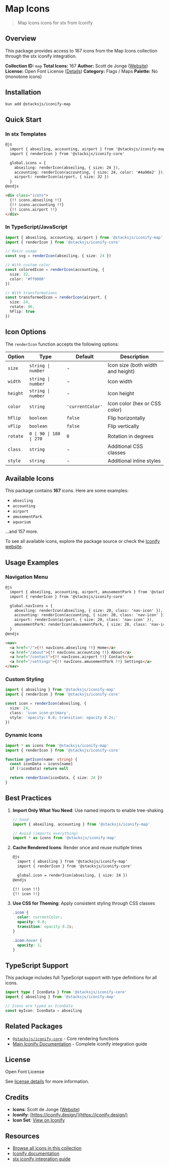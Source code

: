 # Map Icons

> Map Icons icons for stx from Iconify

## Overview

This package provides access to 167 icons from the Map Icons collection through the stx iconify integration.

**Collection ID:** `map`
**Total Icons:** 167
**Author:** Scott de Jonge ([Website](https://github.com/scottdejonge/map-icons))
**License:** Open Font License ([Details](https://scripts.sil.org/cms/scripts/page.php?site_id=nrsi&id=OFL))
**Category:** Flags / Maps
**Palette:** No (monotone icons)

## Installation

```bash
bun add @stacksjs/iconify-map
```

## Quick Start

### In stx Templates

```html
@js
  import { abseiling, accounting, airport } from '@stacksjs/iconify-map'
  import { renderIcon } from '@stacksjs/iconify-core'

  global.icons = {
    abseiling: renderIcon(abseiling, { size: 24 }),
    accounting: renderIcon(accounting, { size: 24, color: '#4a90e2' }),
    airport: renderIcon(airport, { size: 32 })
  }
@endjs

<div class="icons">
  {!! icons.abseiling !!}
  {!! icons.accounting !!}
  {!! icons.airport !!}
</div>
```

### In TypeScript/JavaScript

```typescript
import { abseiling, accounting, airport } from '@stacksjs/iconify-map'
import { renderIcon } from '@stacksjs/iconify-core'

// Basic usage
const svg = renderIcon(abseiling, { size: 24 })

// With custom color
const coloredIcon = renderIcon(accounting, {
  size: 32,
  color: '#ff0000'
})

// With transformations
const transformedIcon = renderIcon(airport, {
  size: 24,
  rotate: 90,
  hFlip: true
})
```

## Icon Options

The `renderIcon` function accepts the following options:

| Option | Type | Default | Description |
|--------|------|---------|-------------|
| `size` | `string \| number` | - | Icon size (both width and height) |
| `width` | `string \| number` | - | Icon width |
| `height` | `string \| number` | - | Icon height |
| `color` | `string` | `'currentColor'` | Icon color (hex or CSS color) |
| `hFlip` | `boolean` | `false` | Flip horizontally |
| `vFlip` | `boolean` | `false` | Flip vertically |
| `rotate` | `0 \| 90 \| 180 \| 270` | `0` | Rotation in degrees |
| `class` | `string` | - | Additional CSS classes |
| `style` | `string` | - | Additional inline styles |

## Available Icons

This package contains **167** icons. Here are some examples:

- `abseiling`
- `accounting`
- `airport`
- `amusementPark`
- `aquarium`

...and 157 more.

To see all available icons, explore the package source or check the [Iconify website](https://icon-sets.iconify.design/map/).

## Usage Examples

### Navigation Menu

```html
@js
  import { abseiling, accounting, airport, amusementPark } from '@stacksjs/iconify-map'
  import { renderIcon } from '@stacksjs/iconify-core'

  global.navIcons = {
    abseiling: renderIcon(abseiling, { size: 20, class: 'nav-icon' }),
    accounting: renderIcon(accounting, { size: 20, class: 'nav-icon' }),
    airport: renderIcon(airport, { size: 20, class: 'nav-icon' }),
    amusementPark: renderIcon(amusementPark, { size: 20, class: 'nav-icon' })
  }
@endjs

<nav>
  <a href="/">{!! navIcons.abseiling !!} Home</a>
  <a href="/about">{!! navIcons.accounting !!} About</a>
  <a href="/contact">{!! navIcons.airport !!} Contact</a>
  <a href="/settings">{!! navIcons.amusementPark !!} Settings</a>
</nav>
```

### Custom Styling

```typescript
import { abseiling } from '@stacksjs/iconify-map'
import { renderIcon } from '@stacksjs/iconify-core'

const icon = renderIcon(abseiling, {
  size: 24,
  class: 'icon icon-primary',
  style: 'opacity: 0.8; transition: opacity 0.2s;'
})
```

### Dynamic Icons

```typescript
import * as icons from '@stacksjs/iconify-map'
import { renderIcon } from '@stacksjs/iconify-core'

function getIcon(name: string) {
  const iconData = icons[name]
  if (!iconData) return null

  return renderIcon(iconData, { size: 24 })
}
```

## Best Practices

1. **Import Only What You Need**: Use named imports to enable tree-shaking
   ```typescript
   // Good
   import { abseiling, accounting } from '@stacksjs/iconify-map'

   // Avoid (imports everything)
   import * as icons from '@stacksjs/iconify-map'
   ```

2. **Cache Rendered Icons**: Render once and reuse multiple times
   ```html
   @js
     import { abseiling } from '@stacksjs/iconify-map'
     import { renderIcon } from '@stacksjs/iconify-core'

     global.icon = renderIcon(abseiling, { size: 24 })
   @endjs

   {!! icon !!}
   {!! icon !!}
   ```

3. **Use CSS for Theming**: Apply consistent styling through CSS classes
   ```css
   .icon {
     color: currentColor;
     opacity: 0.8;
     transition: opacity 0.2s;
   }

   .icon:hover {
     opacity: 1;
   }
   ```

## TypeScript Support

This package includes full TypeScript support with type definitions for all icons.

```typescript
import type { IconData } from '@stacksjs/iconify-core'
import { abseiling } from '@stacksjs/iconify-map'

// Icons are typed as IconData
const myIcon: IconData = abseiling
```

## Related Packages

- [`@stacksjs/iconify-core`](../iconify-core) - Core rendering functions
- [Main Iconify Documentation](../../docs/iconify.md) - Complete iconify integration guide

## License

Open Font License

See [license details](https://scripts.sil.org/cms/scripts/page.php?site_id=nrsi&id=OFL) for more information.

## Credits

- **Icons**: Scott de Jonge ([Website](https://github.com/scottdejonge/map-icons))
- **Iconify**: [https://iconify.design/](https://iconify.design/)
- **Icon Set**: [View on Iconify](https://icon-sets.iconify.design/map/)

## Resources

- [Browse all icons in this collection](https://icon-sets.iconify.design/map/)
- [Iconify documentation](https://iconify.design/docs/)
- [stx iconify integration guide](../../docs/iconify.md)
